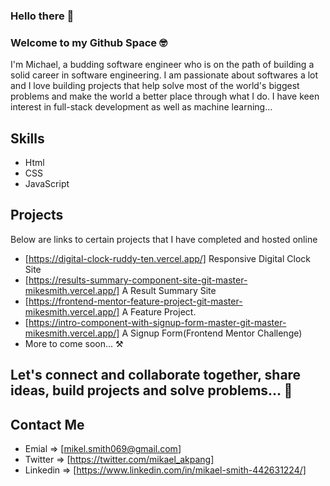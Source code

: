 ### Hello there 👋
### Welcome to my Github Space 🤓

I'm Michael, a budding software engineer who is on the path of building a solid career in software engineering. I am passionate about softwares a lot and I love building projects that help solve most of the world's biggest problems and make the world a better place through what I do. I have keen interest in full-stack development as well as machine learning...

## Skills
- Html
- CSS
- JavaScript
## Projects
Below are links to certain projects that I have completed and hosted online
- [https://digital-clock-ruddy-ten.vercel.app/] Responsive Digital Clock Site
- [https://results-summary-component-site-git-master-mikesmith.vercel.app/] A Result Summary Site
- [https://frontend-mentor-feature-project-git-master-mikesmith.vercel.app/] A Feature Project.
- [https://intro-component-with-signup-form-master-git-master-mikesmith.vercel.app/] A Signup Form(Frontend Mentor Challenge) 
- More to come soon... ⚒️
## Let's connect and collaborate together, share ideas, build projects and solve problems... 🥂
## Contact Me
- Emial =>  [mikel.smith069@gmail.com]
- Twitter => [https://twitter.com/mikael_akpang]
- Linkedin => [https://www.linkedin.com/in/mikael-smith-442631224/]
